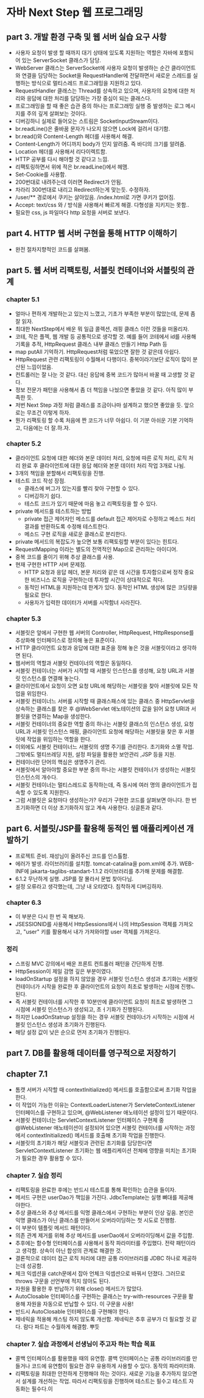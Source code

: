 # 자바 Next Step 웹 프로그래밍

## part 3. 개발 환경 구축 및 웹 서버 실습 요구 사항

* 사용자 요청이 발생 할 때까지 대기 상태에 있도록 지원하는 역할은 자바에 포함되어 있는 ServerSocket 클래스가 담당.
* WebServer 클래스는 ServerSocket에 사용자 요청이 발생하는 순간 클라이언트와 연결을 담당하는 Socket을 RequestHandler에 전달하면서 새로운 스레드를 실행하는 방식으로 멀티스레드 프로그래밍을 지원하고 있다.
* RequestHandler 클래스는 Thread를 상속하고 있으며, 사용자의 요청에 대한 처리와 응답에 대한 처리를 담당하는 가장 중심이 되는 클래스다.
* 프로그래밍을 할 때 좋은 습관 중의 하나는 프로그래밍 실행 중 발생하는 로그 메시지를 주의 깊게 살펴보는 것이다.
* 디버깅하니 실제로 들어오는 스트림은 SocketInputStream이다.
* br.readLine()은 줄바꿈 문자가 나오지 않으면 Lock에 걸려서 대기함.
* br.read()와 Content-Length 헤더를 사용해서 해결.
* Content-Length가 어디까지 body가 인지 알려줌. 즉 바디의 크기를 알려줌.
* Location 헤더를 사용해서 리다이렉트함.
* HTTP 공부를 다시 해야할 것 같다고 느낌.
* 리팩토링하면서 위에 적은 br.readLine()에서 헤맴.
* Set-Cookie를 사용함.
* 200번대로 내려주는데 이러면 Redirect가 안됨.
* 차라리 300번대로 내리고 Redirect하는게 맞는듯. 수정하자.
* /user/** 경로에서 쿠키는 살아있음. /index.html로 가면 쿠키가 없어짐.
* Accept: text/css 와 / 방식을 사용해서 빠르게 해결. 다형성을 지키지는 못함..
* 필요한 css, js 파일마다 http 요청을 서버로 보낸다.

## part 4. HTTP 웹 서버 구현을 통해 HTTP 이해하기

* 완전 절차지향적인 코드를 살펴봄.

## part 5. 웹 서버 리팩토링, 서블릿 컨테이너와 서블릿의 관계

### chapter 5.1 

* 얼마나 편하게 개발하는고 있는지 느꼈고, 기초가 부족한 부분이 많았는데, 문제 좀 잘 읽자. 
* 최대한 NextStep에서 배운 뭐 일급 콜렉션, 래핑 클래스 이런 것들을 떠올리자.
* 코테, 작은 플젝, 웹 개발 등 공통적으로 생각할 것. 예를 들어 코테에서 id를 사용해 기록을 추적, HttpRequest 클래스 내부 클래스 만들기 Http Path 등
* map putAll 기억하기. HttpRequest처럼 묶었으면 잘한 것 같은데 아쉽다. 
* HttpRequest 관련 리팩토링이 수월해서 다행이다. 중복이라기보단 로직이 많이 분산된 느낌이었음. 
* 컨트롤러는 잘 나눈 것 같다. 대신 응답에 중복 코드가 많아서 바꿀 때 고생할 것 같다.
* 정보 전문가 패턴을 사용해서 좀 더 책임을 나눴으면 좋았을 것 같다. 아직 많이 부족한 듯.
* 저번 Next Step 과정 처럼 클래스를 조금이나마 설계하고 했으면 좋았을 듯. 앞으로는 무조건 이렇게 하자.
* 뭔가 리팩토링 할 수록 처음에 짠 코드가 너무 아쉽다. 이 기분 아쉬운 기분 기억하고, 다음에는 더 잘.하.자.

### chapter 5.2

* 클라이언트 요청에 대한 헤더와 본문 데이터 처리, 요청에 따른 로직 처리, 로직 처리 완료 후 클라이언트에 대한 응답 헤더와 본문 데이터 처리 작업 3개로 나뉨.
* 3개의 책임을 분할해서 리팩토링을 진행.
* 테스트 코드 작성 장점.
  * 클래스에 버그가 있는지를 빨리 찾아 구현할 수 있다.
  * 디버깅하기 쉽다.
  * 테스트 코드가 있기 때문에 마음 놓고 리팩토링을 할 수 있다.
* private 메서드를 테스트하는 방법
  * private 접근 제어자인 메소드를 default 접근 제어자로 수정하고 메소드 처리 결과를 반환하도록 수정해 테스트한다.
  * 메소드 구현 로직을 새로운 클래스로 분리한다.
* private 메서드의 복잡도가 높으면 보통 리팩토링할 부분이 있다는 힌트다.
* RequestMapping 이라는 별도의 전역적인 Map으로 관리하는 아이디어.
* 중복 코드를 줄이기 위해 추상 클래스를 사용.
* 현재 구현한 HTTP 서버 문제점.
  * HTTP 요청과 응답 헤더, 본문 처리와 같은 데 시간을 투자함으로써 정작 중요한 비즈니스 로직을 구현하는데 투자할 시간이 상대적으로 적다.
  * 동적인 HTML을 지원하는데 한계가 있다. 동적인 HTML 생성에 많은 코딩량을 필요로 한다.
  * 사용자가 입력한 데이터가 서버를 시작함녀 사라진다.

### chapter 5.3

* 서블릿은 앞에서 구현한 웹 서버의 Controller, HttpRequest, HttpResponse를 추상화해 인터페이스로 정의해 놓은 표준이다.
* HTTP 클라이언트 요청과 응답에 대한 표준을 정해 놓은 것을 서블릿이라고 생각하면 된다.
* 웹서버의 역할과 서블릿 컨테이너의 역할은 동일하다.
* 서블릿 컨테이너는 서버가 시작할 때 서블릿 인스턴스를 생성해, 요청 URL과 서블릿 인스턴스를 연결해 놓는다.
* 클라이언트에서 요청이 오면 요청 URL에 해당하는 서블릿을 찾아 서블릿에 모든 작업을 위임한다.
* 서블릿 컨테이너느 서버를 시작할 때 클래스패스에 있는 클래스 중 HttpServlet을 상속하는 클래스를 찾은 후 @WebServlet 애노테이션의 값을 읽어 요청 URI과 서블릿을 연결하는 Map을 생성한다.
* 서블릿 컨테이너의 중요한 역할 중의 하나는 서블릿 클래스의 인스턴스 생성, 요청 URL과 서블릿 인스턴스 매핑, 클라이언트 요청에 해당하는 서블릿을 찾은 후 서블릿에 작업을 위임하는 역할을 한다.
* 이외에도 서블릿 컨테이너느 서블릿의 생명 주기를 관리한다. 초기화와 소멸 작업. 그밖에도 멀티쓰레딩 지원, 설정 파일을 활용한 보안관리 ,JSP 등을 지원.
* 컨테이너란 단어의 핵심은 생명주기 관리.
* 서블릿에서 알아야할 중요한 부분 중의 하나는 서블릿 컨테이너가 생성하는 서블릿 인스턴스의 개수다.
* 서블릿 컨테이너는 멀티스레드로 동작하는데, 즉 동시에 여러 명의 클라이언트가 접속할 수 있도록 지원한다.
* 그럼 서블릿은 요청마다 생성하는가? 우리가 구현한 코드를 살펴보면 아니다. 한 번 초기화하면 더 이상 초기화하지 않고 계속 사용한다. 싱글톤과 같다.

## part 6. 서블릿/JSP를 활용해 동적인 웹 애플리케이션 개발하기

* 프로젝트 준비. 재성님이 올려주신 코드를 인스톨함.
* 에러가 발생. 라이브러리를 설치함. tomcat-catalina을 pom.xml에 추가. WEB-INF에 jakarta-taglibs-standart-1.1.2 라이브러리를 추가해 문제를 해결함. 
* 6.1.2 무난하게 실행. JSP를 잘 몰라서 문법 찾아다님.
* 설정 오류라고 생각했는데, 그냥 내 오타였다. 침착하게 디버깅하자.

### chapter 6.3

* 이 부분은 다시 한 번 꼭 해보자.
* JSESSIONID를 사용해서 HttpSessions에서 나의 HttpSession 객체를 가져오고, "user" 키를 활용해서 내가 가져와야할 user 객체를 가져온다.

### 정리

* 스프링 MVC 강의에서 배운 프론트 컨트롤러 패턴을 간단하게 진행.
* HttpSession이 제일 감명 깊은 부분이였다.
* loadOnStartup 설정을 하지 않았을 경우 서블릿 인스턴스 생성과 초기화는 서블릿 컨테이너가 시작을 완료한 후 클라이언트의 요청이 최초로 발생하는 시점에 진행ㄴ된다.
* 즉 서블릿 컨테이너를 시작한 후 10분만에 클라이언트 요청이 최초로 발생하면 그 시점에 서블릿 인스턴스가 생성되고, 초ㅓ기화가 진행된다.
* 하지만 LoadOnStatrup 설정을 하는 경우 서블릿 컨테이너가 시작하는 시점에 서블릿 인스턴스 생성과 초기화가 진행된다. 
* 해당 설정 값이 낮은 순으로 먼저 초기화가 진행된다.


## part 7. DB를 활용해 데이터를 영구적으로 저장하기

## chapter 7.1

* 톰캣 서버가 시작할 때 contextInitialized() 메서드를 호출함으로써 초기화 작업을 한다.
* 이 작업이 가능한 이유는 ContextLoaderListener가 ServleteContextListener 인터페이스를 구현하고 있으며, @WebListener 애노테이션 설정이 있기 때문이다.
* 서블릿 컨테이너는 ServletContextListener 인터페이스 구현체 중 @WebListener 애노테이션이 설정되어 있으면 서블릿 컨테이너를 시작하는 과정에서 contextInitialized() 메서드를 호출해 초기화 작업을 진행한다.
* 서블릿의 초기화가 해당 서블릿과 관련된 초기화를 담당한다면 ServletContextListener 초기화는 웹 애플리케이션 전체에 영향을 미치는 초기화가 필요한 경우 활용할 수 있다.

### chapter 7. 실습 정리

* 리팩토링을 완료한 후에는 반드시 테스트를 통해 확인하는 습관을 들이자.
* 메서드 구현은 userDao가 책임을 가진다. JdbcTemplate는 실행 뼈대를 제공해야한다.
* 추상 클래스와 추상 메서드를 익명 클래스에서 구현하는 부분이 인상 깊음. 본인은 익명 클래스가 아닌 클래스를 만들어서 오버라이딩하는 첫 시도로 진행함.
* 이 부분이 템플릿 메서드 패턴이다.
* 의존 관계 제거를 위해 추상 메서드를 userDao에서 오버라이딩해서 값을 주입함.
* 추후에는 함수형 인터페이스를 사용해서 동작 파라미터를 주입했다. 전략 패턴이라고 생각함. 상속이 아닌 합성의 관계로 해결한 것.
* 결론적으로 데이터 접근 로직 처리에 대한 공통 라이브러리를 JDBC 하나로 제공하는데 성공함.
* 체크 익셉션을 catch문에서 잡아 언체크 익셉션으로 바꿔서 던졌다. 그러므로 throws 구문을 선언부에 적지 않아도 된다.
* 자원을 활용한 후 반납하기 위해 close() 메서드가 많았다.
* AutoClosable 인터페이스를 구현하는 클래스는 try-with-resources 구문을 활용해 자원을 자동으로 반납할 수 있다. 이 구문을 사용!
* 반드시 AutoClosable 인터페이스를 구현해야 한다. 
* 제네릭을 적용해 캐스팅 하지 않도록 개선함. 제네릭은 추후 공부가 더 필요할 것 같다. 람다 파트는 수월하게 해결함. 뿌듯

### chapter 7. 실습 과정에서 선생님이 주고자 하는 학습 목표

* 콜백 인터페이스를 활용했을 때의 유연함. 콜백 인터페이스는 공통 라이브러리를 만들거나 코드에 유연함이 필요한 경우 유용하게 사용할 수 있다. 동작의 파라미터화.
* 리팩토링을 최대한 안전하게 진행해야 하는 것이다. 새로운 기능을 추가하지 않으면서 설계를 개선하는 작업. 따라서 리팩토링을 진행하며 테스트는 필수고 테스트 자동화는 필수다.이

